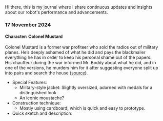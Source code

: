 Hi there, this is my journal where I share continuous updates and insights about our robot's performance and advancements.

### 17 November 2024

#### Character: Colonel Mustard

Colonel Mustard is a former war profiteer who sold the radios out of military planes. He’s deeply ashamed of what he did and pays the blackmailer everything he has in order to keep his personal shame out of the papers. His chauffeur during the war informed Mr. Boddy about what he did, and in one of the versions, he murders him for it after suggesting everyone split up into pairs and search the house ([source](https://www.cinemablend.com/new/Every-Single-Character-Clue-Ordered-By-Greatness-40549.html)).

- Special Features:
  - Military-style jacket: Slightly oversized, adorned with medals for a distinguished look.
  - An iconic moustache?
- Construction technique:
  - Mostly using cardboard, which is quick and easy to prototype.
- Quick sketch and description:


